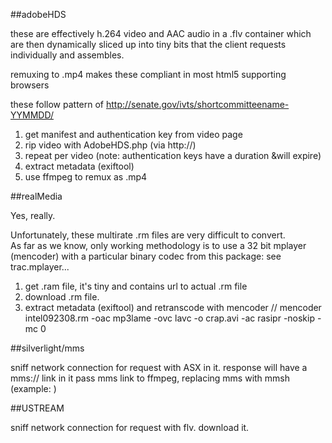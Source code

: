 ##adobeHDS

these are effectively h.264 video and AAC audio in a .flv container which are then dynamically sliced up into tiny bits that the client requests individually and assembles.

remuxing to .mp4 makes these compliant in most html5 supporting browsers

these follow pattern of http://senate.gov/ivts/shortcommitteename-YYMMDD/

1) get manifest and authentication key from video page
2) rip video with AdobeHDS.php (via http://)
3) repeat per video (note: authentication keys have a duration &will expire)
4) extract metadata (exiftool)
5) use ffmpeg to remux as .mp4


##realMedia

Yes, really.

Unfortunately, these multirate .rm files are very difficult to convert.  
As far as we know, only working methodology is to use a 32 bit mplayer (mencoder) with a particular binary codec from this package:
see trac.mplayer...

1) get .ram file, it's tiny and contains url to actual .rm file
2) download .rm file.
3) extract metadata (exiftool) and retranscode with mencoder // mencoder intel092308.rm -oac mp3lame -ovc lavc -o crap.avi -ac rasipr -noskip -mc 0

##silverlight/mms

sniff network connection for request with ASX in it. response will have a mms:// link in it
pass mms link to ffmpeg, replacing mms with mmsh (example: )

##USTREAM

sniff network connection for request with flv.
download it.  

